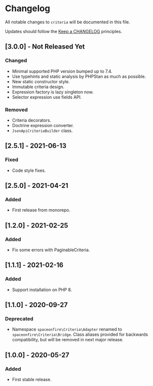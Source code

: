 # Changelog

All notable changes to `criteria` will be documented in this file.

Updates should follow the [Keep a CHANGELOG](http://keepachangelog.com/) principles.

## [3.0.0] - Not Released Yet

### Changed

- Minimal supported PHP version bumped up to 7.4.
- Use typehints and static analysis by PHPStan as much as possible.
- New static constructor style.
- Immutable criteria design.
- Expression factory is lazy singleton now.
- Selector expression use fields API.

### Removed

- Criteria decorators.
- Doctrine expression converter.
- `JsonApiCriteriaBuilder` class.

## [2.5.1] - 2021-06-13

### Fixed

- Code style fixes.

## [2.5.0] - 2021-04-21

### Added

-   First release from monorepo.

## [1.2.0] - 2021-02-25

### Added

-   Fix some errors with PaginableCriteria.

## [1.1.1] - 2021-02-16

### Added

-   Support installation on PHP 8.

## [1.1.0] - 2020-09-27

### Deprecated

-   Namespace `spaceonfire\Criteria\Adapter` renamed to `spaceonfire\Criteria\Bridge`. Class aliases provided for
    backwards compatibility, but will be removed in next major release.

## [1.0.0] - 2020-05-27

### Added

-   First stable release.
